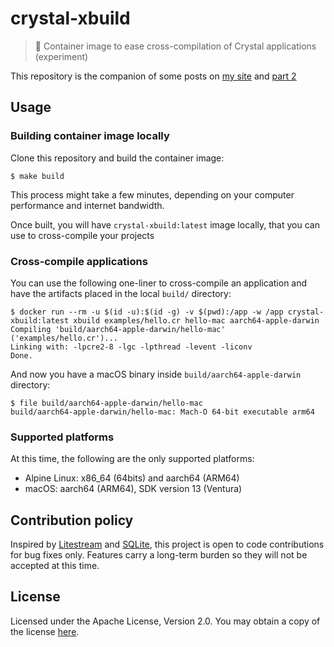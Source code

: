 # crystal-xbuild
> 🧪 Container image to ease cross-compilation of Crystal applications (experiment)

This repository is the companion of some posts on [my site](https://luislavena.info/writing/cross-compiling-crystal-applications-part-1/) and [part 2](https://luislavena.info/writing/cross-compiling-crystal-applications-part-2/)

## Usage

### Building container image locally

Clone this repository and build the container image:

```console
$ make build
```

This process might take a few minutes, depending on your computer performance
and internet bandwidth.

Once built, you will have `crystal-xbuild:latest` image locally, that you can
use to cross-compile your projects

### Cross-compile applications

You can use the following one-liner to cross-compile an application and have
the artifacts placed in the local `build/` directory:

```console
$ docker run --rm -u $(id -u):$(id -g) -v $(pwd):/app -w /app crystal-xbuild:latest xbuild examples/hello.cr hello-mac aarch64-apple-darwin
Compiling 'build/aarch64-apple-darwin/hello-mac' ('examples/hello.cr')...
Linking with: -lpcre2-8 -lgc -lpthread -levent -liconv
Done.
```

And now you have a macOS binary inside `build/aarch64-apple-darwin` directory:

```console
$ file build/aarch64-apple-darwin/hello-mac
build/aarch64-apple-darwin/hello-mac: Mach-O 64-bit executable arm64
```

### Supported platforms

At this time, the following are the only supported platforms:

* Alpine Linux: x86_64 (64bits) and aarch64 (ARM64)
* macOS: aarch64 (ARM64), SDK version 13 (Ventura)

## Contribution policy

Inspired by [Litestream](https://github.com/benbjohnson/litestream) and
[SQLite](https://sqlite.org/copyright.html#notopencontrib), this project is
open to code contributions for bug fixes only. Features carry a long-term
burden so they will not be accepted at this time.

## License

Licensed under the Apache License, Version 2.0. You may obtain a copy of
the license [here](./LICENSE).
